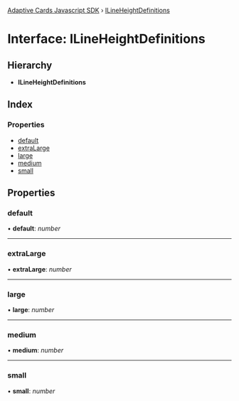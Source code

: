 [Adaptive Cards Javascript SDK](../README.md) › [ILineHeightDefinitions](ilineheightdefinitions.md)

# Interface: ILineHeightDefinitions

## Hierarchy

* **ILineHeightDefinitions**

## Index

### Properties

* [default](ilineheightdefinitions.md#default)
* [extraLarge](ilineheightdefinitions.md#extralarge)
* [large](ilineheightdefinitions.md#large)
* [medium](ilineheightdefinitions.md#medium)
* [small](ilineheightdefinitions.md#small)

## Properties

###  default

• **default**: *number*

___

###  extraLarge

• **extraLarge**: *number*

___

###  large

• **large**: *number*

___

###  medium

• **medium**: *number*

___

###  small

• **small**: *number*
